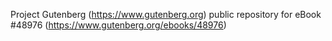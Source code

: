 Project Gutenberg (https://www.gutenberg.org) public repository for
eBook #48976 (https://www.gutenberg.org/ebooks/48976)
